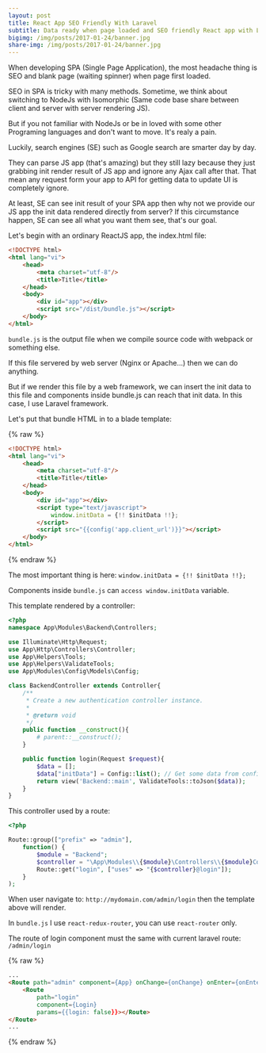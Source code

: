 ```yaml
---
layout: post
title: React App SEO Friendly With Laravel
subtitle: Data ready when page loaded and SEO friendly React app with Laravel
bigimg: /img/posts/2017-01-24/banner.jpg
share-img: /img/posts/2017-01-24/banner.jpg
---
```


When developing SPA (Single Page Application), the most headache thing is SEO and blank page (waiting spinner) when page first loaded.

SEO in SPA is tricky with many methods. Sometime, we think about switching to NodeJs with Isomorphic (Same code base share between client and server with server rendering JS).

But if you not familiar with NodeJs or be in loved with some other Programing languages and don't want to move. It's realy a pain.

Luckily, search engines (SE) such as Google search are smarter day by day.

They can parse JS app (that's amazing) but they still lazy because they just grabbing init render result of JS app and ignore any Ajax call after that. That mean any request form your app to API for getting data to update UI is completely ignore.

At least, SE can see init result of your SPA app then why not we provide our JS app the init data rendered directly from server? If this circumstance happen, SE can see all what you want them see, that's our goal.

Let's begin with an ordinary ReactJS app, the index.html file:


```html
<!DOCTYPE html>
<html lang="vi">
    <head>
        <meta charset="utf-8"/>
        <title>Title</title>
    </head>
    <body>
        <div id="app"></div>
        <script src="/dist/bundle.js"></script>
    </body>
</html>
```

```bundle.js``` is the output file when we compile source code with webpack or something else.

If this file servered by web server (Nginx or Apache...) then we can do anything.

But if we render this file by a web framework, we can insert the init data to this file and components inside bundle.js can reach that init data. In this case, I use Laravel framework.

Let's put that bundle HTML in to a blade template:

{% raw %}
```html
<!DOCTYPE html>
<html lang="vi">
    <head>
        <meta charset="utf-8"/>
        <title>Title</title>
    </head>
    <body>
        <div id="app"></div>
        <script type="text/javascript">
            window.initData = {!! $initData !!};
        </script>
        <script src="{{config('app.client_url')}}"></script>
    </body>
</html>
```
{% endraw %}

The most important thing is here: ```window.initData = {!! $initData !!};```

Components inside ```bundle.js``` can ```access window.initData``` variable.

This template rendered by a controller:

```php
<?php
namespace App\Modules\Backend\Controllers;

use Illuminate\Http\Request;
use App\Http\Controllers\Controller;
use App\Helpers\Tools;
use App\Helpers\ValidateTools;
use App\Modules\Config\Models\Config;

class BackendController extends Controller{
    /**
     * Create a new authentication controller instance.
     *
     * @return void
     */
    public function __construct(){
        # parent::__construct();
    }

    public function login(Request $request){
        $data = [];
        $data["initData"] = Config::list(); // Get some data from config table
        return view('Backend::main', ValidateTools::toJson($data));
    }
}
```

This controller used by a route:

```php
<?php

Route::group(["prefix" => "admin"],
    function() {
        $module = "Backend";
        $controller = "\App\Modules\\{$module}\Controllers\\{$module}Controller";
        Route::get("login", ["uses" => "{$controller}@login"]);
    }
);
```

When user navigate to: ```http://mydomain.com/admin/login``` then the template above will render.

In ```bundle.js``` I use ```react-redux-router```, you can use ```react-router``` only.

The route of login component must the same with current laravel route: ```/admin/login```

{% raw %}
```html
...
<Route path="admin" component={App} onChange={onChange} onEnter={onEnter}>
    <Route
        path="login"
        component={Login}
        params={{login: false}}></Route>
</Route>
...
```
{% endraw %}